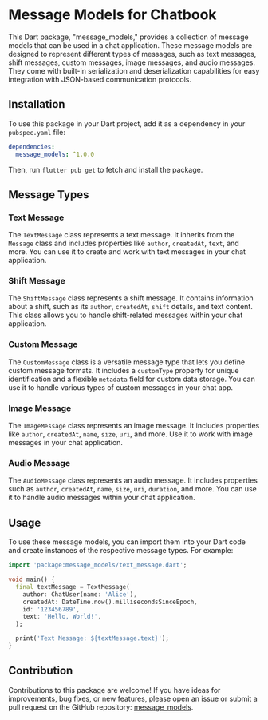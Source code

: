 

# Message Models for Chatbook

This Dart package, "message_models," provides a collection of message models that can be used in a chat application. These message models are designed to represent different types of messages, such as text messages, shift messages, custom messages, image messages, and audio messages. They come with built-in serialization and deserialization capabilities for easy integration with JSON-based communication protocols.

## Installation

To use this package in your Dart project, add it as a dependency in your `pubspec.yaml` file:

```yaml
dependencies:
  message_models: ^1.0.0
```

Then, run `flutter pub get` to fetch and install the package.

## Message Types

### Text Message

The `TextMessage` class represents a text message. It inherits from the `Message` class and includes properties like `author`, `createdAt`, `text`, and more. You can use it to create and work with text messages in your chat application.

### Shift Message

The `ShiftMessage` class represents a shift message. It contains information about a shift, such as its `author`, `createdAt`, `shift` details, and text content. This class allows you to handle shift-related messages within your chat application.

### Custom Message

The `CustomMessage` class is a versatile message type that lets you define custom message formats. It includes a `customType` property for unique identification and a flexible `metadata` field for custom data storage. You can use it to handle various types of custom messages in your chat app.

### Image Message

The `ImageMessage` class represents an image message. It includes properties like `author`, `createdAt`, `name`, `size`, `uri`, and more. Use it to work with image messages in your chat application.

### Audio Message

The `AudioMessage` class represents an audio message. It includes properties such as `author`, `createdAt`, `name`, `size`, `uri`, `duration`, and more. You can use it to handle audio messages within your chat application. 

## Usage

To use these message models, you can import them into your Dart code and create instances of the respective message types. For example:

```dart
import 'package:message_models/text_message.dart';

void main() {
  final textMessage = TextMessage(
    author: ChatUser(name: 'Alice'),
    createdAt: DateTime.now().millisecondsSinceEpoch,
    id: '123456789',
    text: 'Hello, World!',
  );

  print('Text Message: ${textMessage.text}');
}
```

## Contribution

Contributions to this package are welcome! If you have ideas for improvements, bug fixes, or new features, please open an issue or submit a pull request on the GitHub repository: [message_models](https://github.com/your/repository/link).
